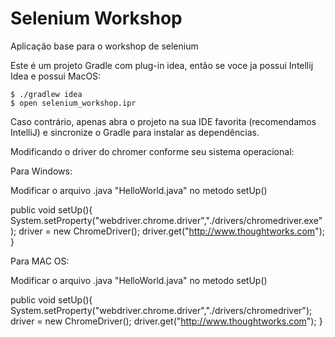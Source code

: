# Selenium Workshop

Aplicação base para o workshop de selenium

Este é um projeto Gradle com plug-in idea, então se voce ja possui Intellij Idea e possui MacOS:

    $ ./gradlew idea
    $ open selenium_workshop.ipr

Caso contrário, apenas abra o projeto na sua IDE favorita (recomendamos IntelliJ) e sincronize o Gradle para instalar as dependências.


Modificando o driver do chromer conforme seu sistema operacional:


<p>Para Windows:</p>

Modificar o arquivo .java "HelloWorld.java" no metodo setUp()

public void setUp(){
        System.setProperty("webdriver.chrome.driver","./drivers/chromedriver.exe");
        driver = new ChromeDriver();
        driver.get("http://www.thoughtworks.com");
    }

<p>Para MAC OS:</p>

Modificar o arquivo .java "HelloWorld.java" no metodo setUp()

public void setUp(){
        System.setProperty("webdriver.chrome.driver","./drivers/chromedriver");
        driver = new ChromeDriver();
        driver.get("http://www.thoughtworks.com");
    }
